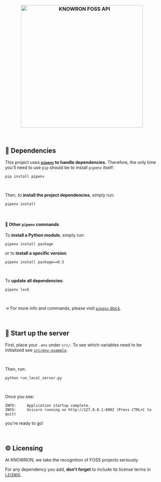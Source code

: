 <h3 align="center">
  <img width="400" src="https://user-images.githubusercontent.com/22967053/214530218-33fd1473-ff3d-4670-beb5-4a5d991d2ac6.png" alt="KNOWRON FOSS API">
</h3>

<br>

## 🔗 Dependencies

This project uses **[`pipenv`](https://pipenv.pypa.io/en/latest/index.html) to
handle dependencies.** Therefore, the only time you'll need to use `pip` should
be to install `pipenv` itself:

```console
pip install pipenv
```

<br>

Then, to **install the project dependencies**, simply run:

```console
pipenv install
```

<br>

#### 🤖 Other `pipenv` commands

To **install a Python module**, simply run:

```console
pipenv install package
```

or to **install a specific version**:

```console
pipenv install package==0.5
```

<br>

To **update all dependencies**:

```console
pipenv lock
```

<br>

→ For more info and commands, please visit [`pipenv`
docs](https://pipenv.pypa.io/en/latest/index.html).

<br>

## 🧨 Start up the server

First, place your `.env` under `src/`. To see which variables need to be
initialized see
[`src/env-example`](https://github.com/knowron/foss-api/blob/main/env-example).

<br>

Then, run:

```console
python run_local_server.py
```

<br>

Once you see:

```
INFO:     Application startup complete.
INFO:     Uvicorn running on http://127.0.0.1:8002 (Press CTRL+C to quit)
```

you're ready to go!

<br>

## ©️ Licensing

At KNOWRON, we take the recognition of FOSS projects seriously.

For any dependency you add, **don't forget** to include its license terms in
[`LICENSE`](https://github.com/knowron/foss-api/blob/main/LICENSE).
